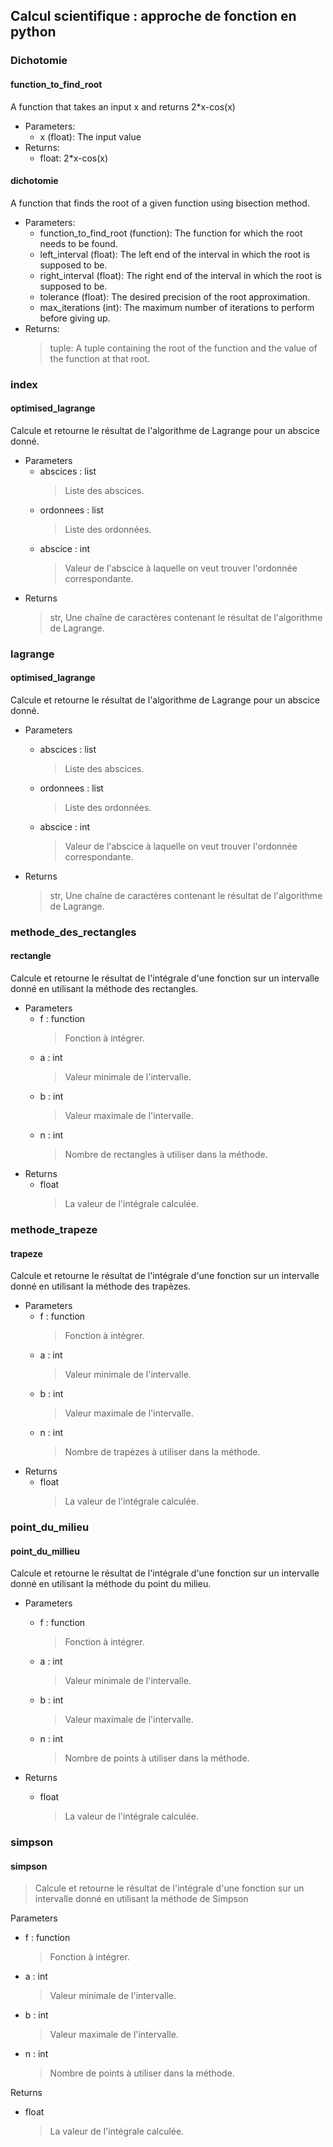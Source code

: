 ## Calcul scientifique : approche de fonction en python

### Dichotomie

#### function_to_find_root

A function that takes an input x and returns 2*x-cos(x)

* Parameters:
  * x (float): The input value
* Returns:
  * float: 2*x-cos(x)

#### dichotomie

A function that finds the root of a given function using bisection method.

* Parameters:
  * function_to_find_root (function): The function for which the root needs to be found.
  * left_interval (float): The left end of the interval in which the root is supposed to be.
  * right_interval (float): The right end of the interval in which the root is supposed to be.
  * tolerance (float): The desired precision of the root approximation.
  * max_iterations (int): The maximum number of iterations to perform before giving up.
* Returns:
  > tuple: A tuple containing the root of the function and the value of the function at that root.
  >

### index

#### optimised_lagrange

Calcule et retourne le résultat de l'algorithme de Lagrange pour un abscice donné.

* Parameters
  * abscices : list
    > Liste des abscices.
    >
  * ordonnees : list
    > Liste des ordonnées.
    >
  * abscice : int
    > Valeur de l'abscice à laquelle on veut trouver l'ordonnée correspondante.
    >
* Returns
  > str, Une chaîne de caractères contenant le résultat de l'algorithme de Lagrange.
  >

### lagrange

#### optimised_lagrange

Calcule et retourne le résultat de l'algorithme de Lagrange pour un abscice donné.

* Parameters

  * abscices : list
    > Liste des abscices.
    >
  * ordonnees : list
    > Liste des ordonnées.
    >
  * abscice : int
    > Valeur de l'abscice à laquelle on veut trouver l'ordonnée correspondante.
    >
* Returns

  > str, Une chaîne de caractères contenant le résultat de l'algorithme de Lagrange.
  >

### methode_des_rectangles

#### rectangle

Calcule et retourne le résultat de l'intégrale d'une fonction sur un intervalle donné en utilisant la méthode des rectangles.

* Parameters
  * f : function
    > Fonction à intégrer.
    >
  * a : int
    > Valeur minimale de l'intervalle.
    >
  * b : int
    > Valeur maximale de l'intervalle.
    >
  * n : int
    > Nombre de rectangles à utiliser dans la méthode.
    >
* Returns
  * float
    > La valeur de l'intégrale calculée.
    >

### methode_trapeze

#### trapeze

Calcule et retourne le résultat de l'intégrale d'une fonction sur un intervalle donné en utilisant la méthode des trapèzes.

* Parameters
  * f : function
    > Fonction à intégrer.
    >
  * a : int
    > Valeur minimale de l'intervalle.
    >
  * b : int
    > Valeur maximale de l'intervalle.
    >
  * n : int
    > Nombre de trapèzes à utiliser dans la méthode.
    >
* Returns
  * float
    > La valeur de l'intégrale calculée.
    >

### point_du_milieu

#### point_du_millieu

Calcule et retourne le résultat de l'intégrale d'une fonction sur un intervalle donné en utilisant la méthode du point du milieu.

* Parameters
  * f : function

    > Fonction à intégrer.
    >
  * a : int

    > Valeur minimale de l'intervalle.
    >
  * b : int

    > Valeur maximale de l'intervalle.
    >
  * n : int

    > Nombre de points à utiliser dans la méthode.
    >
* Returns
  * float

    > La valeur de l'intégrale calculée.
    >

### simpson

#### simpson

> Calcule et retourne le résultat de l'intégrale d'une fonction sur un intervalle donné en utilisant la méthode de Simpson

Parameters

* f : function

  > Fonction à intégrer.
  >
* a : int

  > Valeur minimale de l'intervalle.
  >
* b : int

  > Valeur maximale de l'intervalle.
  >
* n : int

  > Nombre de points à utiliser dans la méthode.
  >

Returns

* float

  > La valeur de l'intégrale calculée.
  >
